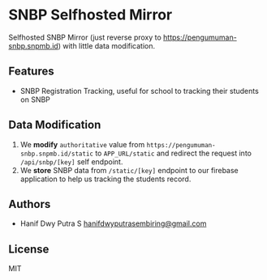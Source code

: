 # SNBP Selfhosted Mirror

Selfhosted SNBP Mirror (just reverse proxy to https://pengumuman-snbp.snpmb.id) with little data modification.

## Features
- SNBP Registration Tracking, useful for school to tracking their students on SNBP

## Data Modification
1. We **modify** `authoritative` value from `https://pengumuman-snbp.snpmb.id/static` to `APP_URL/static` and redirect the request into `/api/snbp/[key]` self endpoint.
2. We **store** SNBP data from `/static/[key]` endpoint to our firebase application to help us tracking the students record.

## Authors
- Hanif Dwy Putra S <hanifdwyputrasembiring@gmail.com>

## License
MIT